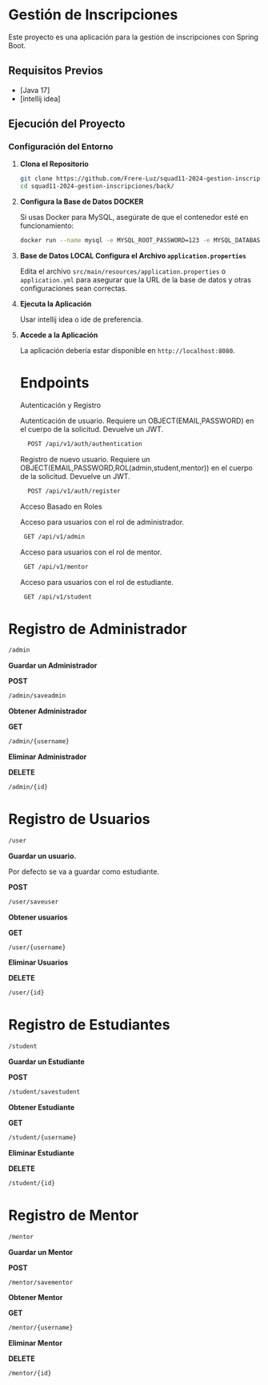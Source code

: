 # Gestión de Inscripciones

Este proyecto es una aplicación para la gestión de inscripciones con Spring Boot.

## Requisitos Previos

- [Java 17]
- [intellij idea]

## Ejecución del Proyecto

### Configuración del Entorno

1. **Clona el Repositorio**

    ```bash
    git clone https://github.com/Frere-Luz/squad11-2024-gestion-inscripciones/new/develop-back-cristian?filename=README.md
    cd squad11-2024-gestion-inscripciones/back/
    ```

2. **Configura la Base de Datos DOCKER**

    Si usas Docker para MySQL, asegúrate de que el contenedor esté en funcionamiento:

    ```bash
    docker run --name mysql -e MYSQL_ROOT_PASSWORD=123 -e MYSQL_DATABASE=squad -p 3306:3306 -d mysql:8
    ```

3. **Base de Datos LOCAL Configura el Archivo `application.properties`**

    Edita el archivo `src/main/resources/application.properties` o `application.yml` para asegurar que la URL de la base de datos y otras configuraciones sean correctas.

4. **Ejecuta la Aplicación**

    Usar intellij idea o ide de preferencia.
  
  
5. **Accede a la Aplicación**

    La aplicación debería estar disponible en `http://localhost:8080`.

   # Endpoints
   
    Autenticación y Registro

 
    Autenticación de usuario. Requiere un OBJECT(EMAIL,PASSWORD) en el cuerpo de la solicitud. Devuelve un JWT.
    

   ```bash
     POST /api/v1/auth/authentication 
    ```
    Registro de nuevo usuario. Requiere un OBJECT(EMAIL,PASSWORD,ROL(admin,student,mentor))  en el cuerpo de la solicitud. Devuelve un JWT.
   
    ```bash
      POST /api/v1/auth/register
    ```
    
    Acceso Basado en Roles

    Acceso para usuarios con el rol de administrador.
   
   ```bash
    GET /api/v1/admin
    ```

    Acceso para usuarios con el rol de mentor.
    
   ```bash
    GET /api/v1/mentor
    ```

    Acceso para usuarios con el rol de estudiante.

   ```bash
    GET /api/v1/student
    ```



# Registro de Administrador

```bash
/admin
```

**Guardar un Administrador**

 **POST**
 
 ```bash
 /admin/saveadmin
```

**Obtener Administrador**

**GET**
 
 ```bash
/admin/{username}
```

**Eliminar Administrador**

**DELETE**

```bash 
/admin/{id}
```

# Registro de Usuarios

```bash
/user
```

**Guardar un usuario.**

Por defecto se va a guardar como estudiante.

 **POST**
 
 ```bash
 /user/saveuser
```

**Obtener usuarios**

**GET**
 
 ```bash
/user/{username}
```

**Eliminar Usuarios**

**DELETE**

```bash 
/user/{id}
```

# Registro de Estudiantes

```bash
/student
```

**Guardar un Estudiante**

 **POST**
 
 ```bash
 /student/savestudent
```

**Obtener Estudiante**

**GET**
 
 ```bash
/student/{username}
```

**Eliminar Estudiante**

**DELETE**

```bash 
/student/{id}
```


# Registro de Mentor

```bash
/mentor
```

**Guardar un Mentor**

 **POST**
 
 ```bash
 /mentor/savementor
```

**Obtener Mentor**

**GET**
 
 ```bash
/mentor/{username}
```

**Eliminar Mentor**

**DELETE**

```bash 
/mentor/{id}
```

